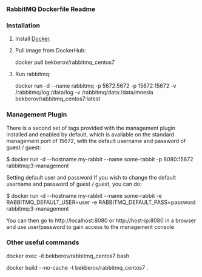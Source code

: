 ### RabbitMQ Dockerfile Readme ###

### Installation ###

1. Install [Docker](https://www.docker.com/).

2. Pull image from DockerHub:

   docker pull bekberov/rabbitmq_centos7


3. Run rabbitmq:

   docker run -d --name rabbitmq -p 5672:5672 -p 15672:15672 -v /rabbitmq/log:/data/log -v /rabbitmq/data:/data/mnesia bekberov/rabbitmq_centos7:latest


### Management Plugin ###

There is a second set of tags provided with the management plugin installed and enabled by default, which is available on the standard management port of 15672, with the default username and password of guest / guest:

$ docker run -d --hostname my-rabbit --name some-rabbit -p 8080:15672 rabbitmq:3-management

Setting default user and password
If you wish to change the default username and password of guest / guest, you can do:

$ docker run -d --hostname my-rabbit --name some-rabbit -e RABBITMQ_DEFAULT_USER=user -e RABBITMQ_DEFAULT_PASS=password rabbitmq:3-management

You can then go to http://localhost:8080 or http://host-ip:8080 in a browser and use user/password to gain access to the management console



### Other useful commands ###

docker exec -it bekberov/rabbitmq_centos7 bash

docker build --no-cache -t bekberov/rabbitmq_centos7 .
